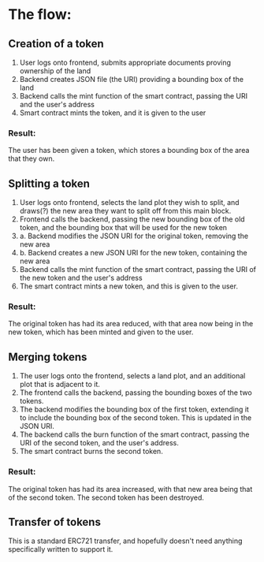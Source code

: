# The flow:
## Creation of a token
1. User logs onto frontend, submits appropriate documents proving ownership of the land
2. Backend creates JSON file (the URI) providing a bounding box of the land
3. Backend calls the mint function of the smart contract, passing the URI and the user's address
4. Smart contract mints the token, and it is given to the user

### Result:
The user has been given a token, which stores a bounding box of the area that they own.

## Splitting a token
1. User logs onto frontend, selects the land plot they wish to split, and draws(?) the new area they want to split off from this main block.
2. Frontend calls the backend, passing the new bounding box of the old token, and the bounding box that will be used for the new token
3. a. Backend modifies the JSON URI for the original token, removing the new area
3. b. Backend creates a new JSON URI for the new token, containing the new area
4. Backend calls the mint function of the smart contract, passing the URI of the new token and the user's address
5. The smart contract mints a new token, and this is given to the user.

### Result:
The original token has had its area reduced, with that area now being in the new token, which has been minted and given to the user.

## Merging tokens
1. The user logs onto the frontend, selects a land plot, and an additional plot that is adjacent to it.
2. The frontend calls the backend, passing the bounding boxes of the two tokens.
3. The backend modifies the bounding box of the first token, extending it to include the bounding box of the second token. 
This is updated in the JSON URI.
4. The backend calls the burn function of the smart contract, passing the URI of the second token, and the user's address.
5. The smart contract burns the second token.

### Result:
The original token has had its area increased, with that new area being that of the second token. The second token has been destroyed.

## Transfer of tokens
This is a standard ERC721 transfer, and hopefully doesn't need anything specifically written to support it.